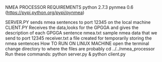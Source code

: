 NMEA PROCESSOR
  REQUIREMENTS
  python 2.7.3
  pynmea 0.6 (https://pypi.python.org/pypi/pynmea)
  
  
SERVER.PY sends nmea sentences to port 12345 on the local machine
CLIENT.PY Receives the data,looks for the GPGGA and gives the description of each GPGGA sentence
nmea.txt sample nmea data that we send to port 12345
receiver.txt a file created for temporarily storing the nmea sentences
How TO RUN ON LINUX MACHINE
open the terminal 
change directory to where the files are probably cd ../../nmea_processor
Run these commands:
  python server.py &
  python client.py

